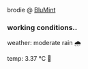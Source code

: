 brodie @ [BluMint](https://www.linkedin.com/company/blumint-io/)

<!--weather_start-->
### working conditions..

weather: moderate rain 🌧️

temp: 3.37 °C 🧥

<!--weather_end-->
